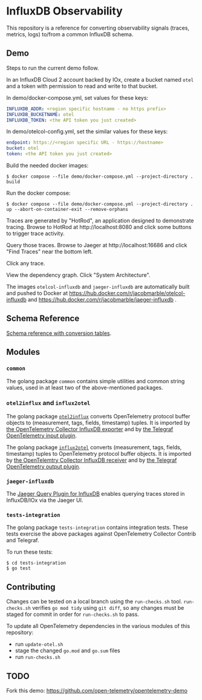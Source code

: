 # InfluxDB Observability

This repository is a reference for converting observability signals (traces, metrics, logs) to/from a common InfluxDB schema.

## Demo

Steps to run the current demo follow.

In an InfluxDB Cloud 2 account backed by IOx, create a bucket named `otel` and a token with permission to read and write to that bucket.

In demo/docker-compose.yml, set values for these keys:
```yaml
INFLUXDB_ADDR: <region specific hostname - no https prefix>
INFLUXDB_BUCKETNAME: otel
INFLUXDB_TOKEN: <the API token you just created>
```

In demo/otelcol-config.yml, set the similar values for these keys:
```yaml
endpoint: https://<region specific URL - https://hostname>
bucket: otel
token: <the API token you just created>
```

Build the needed docker images:
```console
$ docker compose --file demo/docker-compose.yml --project-directory . build
```

Run the docker compose:
```console
$ docker compose --file demo/docker-compose.yml --project-directory . up --abort-on-container-exit --remove-orphans
```

Traces are generated by "HotRod", an application designed to demonstrate tracing.
Browse to HotRod at http://localhost:8080 and click some buttons to trigger trace activity.

Query those traces.
Browse to Jaeger at http://localhost:16686 and click "Find Traces" near the bottom left.

Click any trace.

View the dependency graph.
Click "System Architecture".

The images `otelcol-influxdb` and `jaeger-influxdb` are automatically built and pushed to Docker at https://hub.docker.com/r/jacobmarble/otelcol-influxdb and https://hub.docker.com/r/jacobmarble/jaeger-influxdb .

## Schema Reference

[Schema reference with conversion tables](docs/index.md).

## Modules

### `common`

The golang package `common` contains simple utilities and common string values,
used in at least two of the above-mentioned packages.

### `otel2influx` and `influx2otel`

The golang package [`otel2influx`](otel2influx/README.md) converts OpenTelemetry protocol buffer objects to (measurement, tags, fields, timestamp) tuples.
It is imported by [the OpenTelemetry Collector InfluxDB exporter](https://github.com/open-telemetry/opentelemetry-collector-contrib/tree/main/exporter/influxdbexporter)
and by [the Telegraf OpenTelemetry input plugin](https://github.com/influxdata/telegraf/tree/master/plugins/inputs/opentelemetry).

The golang package [`influx2otel`](influx2otel/README.md) converts (measurement, tags, fields, timestamp) tuples to OpenTelemetry protocol buffer objects.
It is imported by [the OpenTelemtry Collector InfluxDB receiver](https://github.com/open-telemetry/opentelemetry-collector-contrib/tree/main/receiver/influxdbreceiver)
and by [the Telegraf OpenTelemetry output plugin](https://github.com/influxdata/telegraf/tree/master/plugins/outputs/opentelemetry).

### `jaeger-influxdb`

The [Jaeger Query Plugin for InfluxDB](jaeger-influxdb) enables querying traces stored in InfluxDB/IOx via the Jaeger UI.

### `tests-integration`

The golang package `tests-integration` contains integration tests.
These tests exercise the above packages against OpenTelemetry Collector Contrib and Telegraf.

To run these tests:
```console
$ cd tests-integration
$ go test
```

## Contributing

Changes can be tested on a local branch using the `run-checks.sh` tool.
`run-checks.sh` verifies `go mod tidy` using `git diff`,
so any changes must be staged for commit in order for `run-checks.sh` to pass.

To update all OpenTelemetry dependencies in the various modules of this repository:
- run `update-otel.sh`
- stage the changed `go.mod` and `go.sum` files
- run `run-checks.sh`

## TODO
Fork this demo:
https://github.com/open-telemetry/opentelemetry-demo

